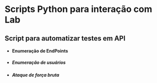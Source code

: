 # Scripts Python para interação com Lab

## Script para automatizar testes em API
* #### Enumeração de EndPoints
* ##### Enumeração de usuários
* ##### Ataque de força bruta
